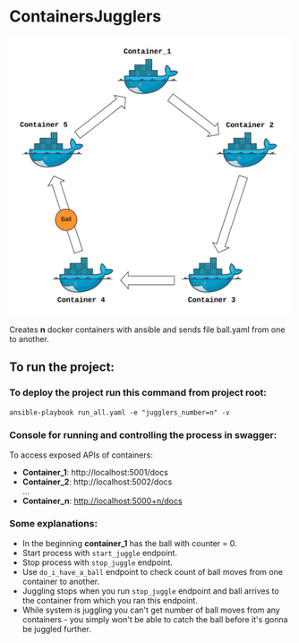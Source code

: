 # ContainersJugglers
![alt text](data/DockerContainersJunggle_logo.png)

Creates **n** docker containers with ansible and sends file ball.yaml from one to another.

## To run the project:

### To deploy the project run this command from project root:

`ansible-playbook run_all.yaml -e "jugglers_number=n" -v`

### Console for running and controlling the process in swagger:

To access exposed APIs of containers:
* **Container_1**: http://localhost:5001/docs
* **Container_2**: http://localhost:5002/docs  
  ...
* **Container_n**: [http://localhost:5000+n/docs]()

### Some explanations:

* In the beginning **container_1** has the ball with counter = 0.
* Start process with `start_juggle` endpoint.
* Stop process with `stop_juggle` endpoint.
* Use `do_i_have_a_ball` endpoint to check count of ball moves from one container to another.
* Juggling stops when you run `stop_juggle` endpoint and ball arrives to the container from which you ran this endpoint.
* While system is juggling you can't get number of ball moves from any containers - you simply won't be able to catch the ball before it's gonna be juggled further.
